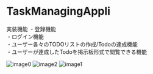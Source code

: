 # TaskManagingAppli

実装機能
・登録機能<br/>
・ログイン機能<br/>
・ユーザー各々のTODOリストの作成/Todoの達成機能<br/>
・ユーザーが達成したTodoを掲示板形式で閲覧できる機能<br/>

![image0](https://user-images.githubusercontent.com/89618972/139486862-7c89d23c-65c7-4416-be7e-867fd288e3be.jpg)
![image2](https://user-images.githubusercontent.com/89618972/139486875-6fb466d9-1beb-44d1-a056-8a729bb2ffb9.jpg)
![image1](https://user-images.githubusercontent.com/89618972/139486885-c7836faa-0df1-4a30-bd07-d8a886315c2c.jpg)
